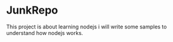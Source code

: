 # JunkRepo
This project is about learning nodejs 
i will write some samples to understand how nodejs works.
